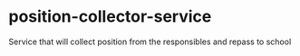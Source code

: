 # position-collector-service
Service that will collect position from the responsibles and repass to school
